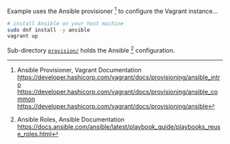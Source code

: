 Example uses the Ansible provisioner [^p3z9q] to configure the Vagrant instance…

```bash
# install Ansible on your host machine
sudo dnf install -y ansible
vagrant up
```

Sub-directory [`provision/`](provision/) holds the Ansible [^D4obz]
configuration.

[^p3z9q]: Ansible Provisioner, Vagrant Documentation  
<https://developer.hashicorp.com/vagrant/docs/provisioning/ansible_intro>  
<https://developer.hashicorp.com/vagrant/docs/provisioning/ansible_common>  
<https://developer.hashicorp.com/vagrant/docs/provisioning/ansible>

[^D4obz]: Ansible Roles, Ansible Documentation  
<https://docs.ansible.com/ansible/latest/playbook_guide/playbooks_reuse_roles.html>

